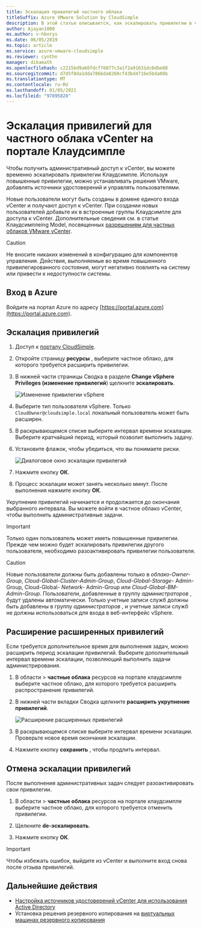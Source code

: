 ```yaml
---
title: Эскалация привилегий частного облака
titleSuffix: Azure VMware Solution by CloudSimple
description: В этой статье описывается, как эскалировать привилегии в частном облаке для административных функций в vCenter.
author: Ajayan1008
ms.author: v-hborys
ms.date: 06/05/2019
ms.topic: article
ms.service: azure-vmware-cloudsimple
ms.reviewer: cynthn
manager: dikamath
ms.openlocfilehash: c2215bd9a60fdcf76077c3a1f2a91631dc0dbe88
ms.sourcegitcommit: d7d5f0da1dda786bda0260cf43bd4716e5bda08b
ms.translationtype: MT
ms.contentlocale: ru-RU
ms.lasthandoff: 01/05/2021
ms.locfileid: "97895828"
---
```

# <a name="escalate-private-cloud-vcenter-privileges-from-the-cloudsimple-portal"></a>Эскалация привилегий для частного облака vCenter на портале Клаудсимпле

Чтобы получить административный доступ к vCenter, вы можете временно эскалировать привилегии Клаудсимпле.  Используя повышенные привилегии, можно устанавливать решения VMware, добавлять источники удостоверений и управлять пользователями.

Новые пользователи могут быть созданы в домене единого входа vCenter и получают доступ к vCenter.  При создании новых пользователей добавьте их в встроенные группы Клаудсимпле для доступа к vCenter.  Дополнительные сведения см. в статье Клаудсимплеing Model, посвященных [разрешениям для частных облаков VMware vCenter](./learn-private-cloud-permissions.md).

> [!CAUTION]
> Не вносите никаких изменений в конфигурацию для компонентов управления. Действия, выполняемые во время повышенного привилегированного состояния, могут негативно повлиять на систему или привести к недоступности системы.

## <a name="sign-in-to-azure"></a>Вход в Azure

Войдите на портал Azure по адресу [https://portal.azure.com](https://portal.azure.com).

## <a name="escalate-privileges"></a>Эскалация привилегий

1. Доступ к [порталу CloudSimple](access-cloudsimple-portal.md).

2. Откройте страницу **ресурсы** , выберите частное облако, для которого требуется расширить привилегии.

3. В нижней части страницы Сводка в разделе **Change vSphere Privileges (изменение привилегий**) щелкните **эскалировать**.

    ![Изменение привилегии vSphere](media/escalate-private-cloud-privilege.png)

4. Выберите тип пользователя vSphere.  Только `CloudOwner@cloudsimple.local` локальный пользователь может быть расширен.

5. В раскрывающемся списке выберите интервал времени эскалации. Выберите кратчайший период, который позволит выполнить задачу.

6. Установите флажок, чтобы убедиться, что вы понимаете риски.

    ![Диалоговое окно эскалации привилегий](media/escalate-private-cloud-privilege-dialog.png)

7. Нажмите кнопку **ОК**.

8. Процесс эскалации может занять несколько минут. После выполнения нажмите кнопку **ОК**.

Укрупнение привилегий начинается и продолжается до окончания выбранного интервала.  Вы можете войти в частное облако vCenter, чтобы выполнить административные задачи.

> [!IMPORTANT]
> Только один пользователь может иметь повышенные привилегии.  Прежде чем можно будет эскалировать привилегии другого пользователя, необходимо разоактивировать привилегии пользователя.

> [!CAUTION]
> Новые пользователи должны быть добавлены только в *облако-Owner-Group*, *Cloud-Global-Cluster-Admin-Group*, *Cloud-Global-Storage-* Admin-Group, Cloud-Global- *Network-* Admin-Group или *Cloud-Global-ВМ-Admin-Group*.  Пользователи, добавленные в группу *администраторов* , будут удалены автоматически.  Только учетные записи служб должны быть добавлены в группу *администраторов* , и учетные записи служб не должны использоваться для входа в веб-интерфейс vSphere.

## <a name="extend-privilege-escalation"></a>Расширение расширенных привилегий

Если требуется дополнительное время для выполнения задач, можно расширить период эскалации привилегий.  Выберите дополнительный интервал времени эскалации, позволяющий выполнить задачи администрирования.

1. В области   >  **частные облака** ресурсов на портале клаудсимпле выберите частное облако, для которого требуется расширить распространение привилегий.

2. В нижней части вкладки Сводка щелкните **расширить укрупнение привилегий**.

    ![Расширение расширенных привилегий](media/de-escalate-private-cloud-privilege.png)

3. В раскрывающемся списке выберите интервал времени эскалации. Проверьте новое время окончания эскалации.

4. Нажмите кнопку **сохранить** , чтобы продлить интервал.

## <a name="de-escalate-privileges"></a>Отмена эскалации привилегий

После выполнения административных задач следует разоактивировать свои привилегии.  

1. В области   >  **частные облака** ресурсов на портале клаудсимпле выберите частное облако, для которого требуется отменить привилегии.

2. Щелкните **de-эскалировать**.

3. Нажмите кнопку **ОК**.

> [!IMPORTANT]
> Чтобы избежать ошибок, выйдите из vCenter и выполните вход снова после отзыва привилегий.

## <a name="next-steps"></a>Дальнейшие действия

* [Настройка источников удостоверений vCenter для использования Active Directory](./set-vcenter-identity.md)
* Установка решения резервного копирования на [виртуальных машинах резервного копирования](./backup-workloads-veeam.md)
